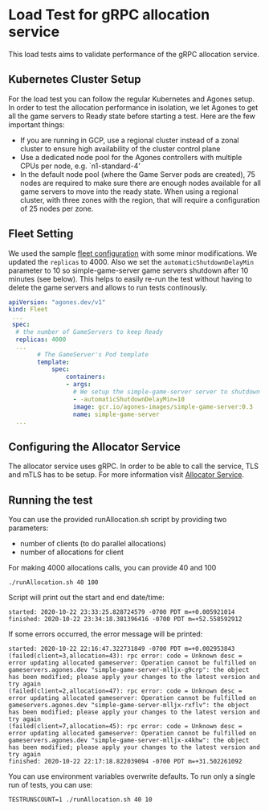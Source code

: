 # Load Test for gRPC allocation service

This load tests aims to validate performance of the gRPC allocation service.

## Kubernetes Cluster Setup

For the load test you can follow the regular Kubernetes and Agones setup. In order to test the allocation performance in isolation, we let Agones to get all
the game servers to Ready state before starting a test.
Here are the few important things:
- If you are running in GCP, use a regional cluster instead of a zonal cluster to ensure high availability of the cluster control plane
- Use a dedicated node pool for the Agones controllers with multiple CPUs per node, e.g. `n1-standard-4'
- In the default node pool (where the Game Server pods are created), 75 nodes are required to make sure there are enough nodes available for all game servers to move into the ready state. When using a regional cluster, with three zones with the region, that will require a configuration of 25 nodes per zone.

## Fleet Setting

We used the sample [fleet configuration](./fleet.yaml) with some minor modifications. We updated the `replicas` to 4000. 
Also we set the `automaticShutdownDelayMin` parameter to 10 so simple-game-server game servers shutdown after 10 
minutes (see below).
This helps to easily re-run the test without having to delete the game servers and allows to run tests continously. 

```yaml
apiVersion: "agones.dev/v1"
kind: Fleet
 ...
 spec:
  # the number of GameServers to keep Ready 
  replicas: 4000
  ...
        # The GameServer's Pod template
        template:
            spec:
                containers:
                - args:
                  # We setup the simple-game-server server to shutdown 10 mins after allocation 
                  - -automaticShutdownDelayMin=10
                  image: gcr.io/agones-images/simple-game-server:0.3
                  name: simple-game-server
  ...
```

## Configuring the Allocator Service

The allocator service uses gRPC. In order to be able to call the service, TLS and mTLS has to be setup.
For more information visit [Allocator Service](https://agones.dev/site/docs/advanced/allocator-service/).

## Running the test

You can use the provided runAllocation.sh script by providing two parameters: 
- number of clients (to do parallel allocations)
- number of allocations for client

For making 4000 allocations calls, you can provide 40 and 100

```
./runAllocation.sh 40 100
```

Script will print out the start and end date/time:
```
started: 2020-10-22 23:33:25.828724579 -0700 PDT m=+0.005921014
finished: 2020-10-22 23:34:18.381396416 -0700 PDT m=+52.558592912
```

If some errors occurred, the error message will be printed:
```
started: 2020-10-22 22:16:47.322731849 -0700 PDT m=+0.002953843
(failed(client=3,allocation=43): rpc error: code = Unknown desc = error updating allocated gameserver: Operation cannot be fulfilled on gameservers.agones.dev "simple-game-server-mlljx-g9crp": the object has been modified; please apply your changes to the latest version and try again
(failed(client=2,allocation=47): rpc error: code = Unknown desc = error updating allocated gameserver: Operation cannot be fulfilled on gameservers.agones.dev "simple-game-server-mlljx-rxflv": the object has been modified; please apply your changes to the latest version and try again
(failed(client=7,allocation=45): rpc error: code = Unknown desc = error updating allocated gameserver: Operation cannot be fulfilled on gameservers.agones.dev "simple-game-server-mlljx-x4khw": the object has been modified; please apply your changes to the latest version and try again
finished: 2020-10-22 22:17:18.822039094 -0700 PDT m=+31.502261092
```

You can use environment variables overwrite defaults. To run only a single run of tests, you can use:
```
TESTRUNSCOUNT=1 ./runAllocation.sh 40 10
```
